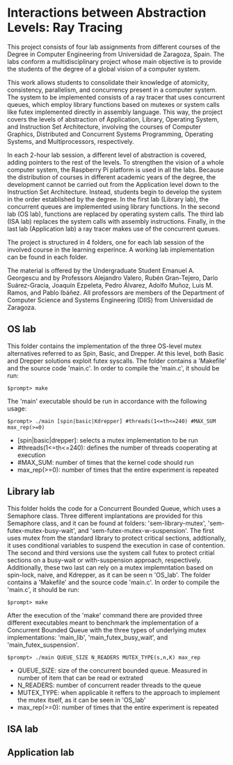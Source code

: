 # Interactions between Abstraction Levels: Ray Tracing

This project consists of four lab assignments from different courses of the Degree in Computer Engineering from Universidad de Zaragoza, Spain. The labs conform a multidisciplinary project whose main objective is to provide the students of the degree of a global vision of a computer system.

This work allows students to consolidate their knowledge of atomicity, consistency, parallelism, and concurrency present in a computer system. The system to be implemented consists of a ray tracer that uses concurrent queues, which employ library functions based on mutexes or system calls like futex implemented directly in assembly language. This way, the project covers the levels of abstraction of Application, Library, Operating System, and Instruction Set Architecture, involving the courses of Computer Graphics, Distributed and Concurrent Systems Programming, Operating Systems, and Multiprocessors, respectively.

In each 2-hour lab session, a different level of abstraction is covered, adding pointers to the rest of the levels. To strengthen the vision of a whole computer system, the Raspberry Pi platform is used in all the labs. Because the distribution of courses in different academic years of the degree, the development cannot be carried out from the Application level down to the Instruction Set Architecture. Instead, students begin to develop the system in the order established by the degree. In the first lab (Library lab), the concurrent queues are implemented using library functions. In the second lab (OS lab), functions are replaced by operating system calls. The third lab (ISA lab) replaces the system calls with assembly instructions. Finally, in the last lab (Application lab) a ray tracer makes use of the concurrent queues.

The project is structured in 4 folders, one for each lab session of the involved course in the learning experince. A working lab implementation can be found in each folder.

The material is offered by the Undergraduate Student Emanuel A. Georgescu and by Professors Alejandro Valero, Rubén Gran-Tejero, Darío Suárez-Gracia, Joaquín Ezpeleta, Pedro Álvarez, Adolfo Muñoz, Luis M. Ramos, and Pablo Ibáñez. All professors are members of the Department of Computer Science and Systems Engineering (DIIS) from Universidad de Zaragoza.

## OS lab

This folder contains the implementation of the three OS-level mutex alternatives referred to as Spin, Basic, and Drepper. At this level, both Basic and Drepper solutions exploit futex 
syscalls. The folder contains a 'Makefile' and the source code 'main.c'. In order to compile the 'main.c', it should be run:

```
$prompt> make 
```

The 'main' executable should be run in accordance with the following usage:

```
$prompt> ./main [spin|basic|Kdrepper] #threads(1<=th<=240) #MAX_SUM max_rep(>=0)
```

* \[spin|basic|drepper\]: selects a mutex implementation to be run
* \#threads(1<=th<=240): defines the number of threads cooperating at execution
* \#MAX\_SUM: number of times that the kernel code should run
* max\_rep(>=0): number of times that the entire experiment is repeated

## Library lab
This folder holds the code for a Concurrent Bounded Queue, which uses a Semaphore class. Three different implantations are provided for this Semaphore class, and it can be found at folders: 'sem-library-mutex', 'sem-futex-mutex-busy-wait', and 'sem-futex-mutex-w-suspension'. The first uses mutex from the standard library to protect critical sections, addtionally, it uses conditional variables to suspend the execution in case of contention. The second and third versions use the system call futex to protect critial sections on a busy-wait or with-suspension approach, respectively. Additionally, these two last can rely on a mutex implemntation based on spin-lock, naive, and Kdrepper, as it can be seen n 'OS\_lab'. The folder contains a 'Makefile' and the source code 'main.c'. In order to compile the 'main.c', it should be run:
```
$prompt> make 
```
After the execution of the 'make' command there are provided three different executables meant to benchmark the implementation of a Concurrent Bounded Queue with the three types of underlying mutex implementations: 'main\_lib', 'main\_futex\_busy\_wait', and 'main\_futex\_suspension'.  

```
$prompt> ./main QUEUE_SIZE N_READERS MUTEX_TYPE(s,n,K) max_rep
```

* QUEUE\_SIZE: size of the concurrent bounded queue. Measured in number of item that can be read or extrated
* N\_READERS: number of concurrent reader threads to the queue
* MUTEX\_TYPE: when applicable it reffers to the approach to implement the mutex itself, as it can be seen in 'OS\_lab' 
* max\_rep(>=0): number of times that the entire experiment is repeated

## ISA lab

## Application lab


